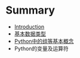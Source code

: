 # Summary

* [Introduction](README.md)
* [基本数据类型](基本数据类型.md)
* [Python中的组等基本概念](python中的组等基本概念.md)
* Python的变量及运算符


